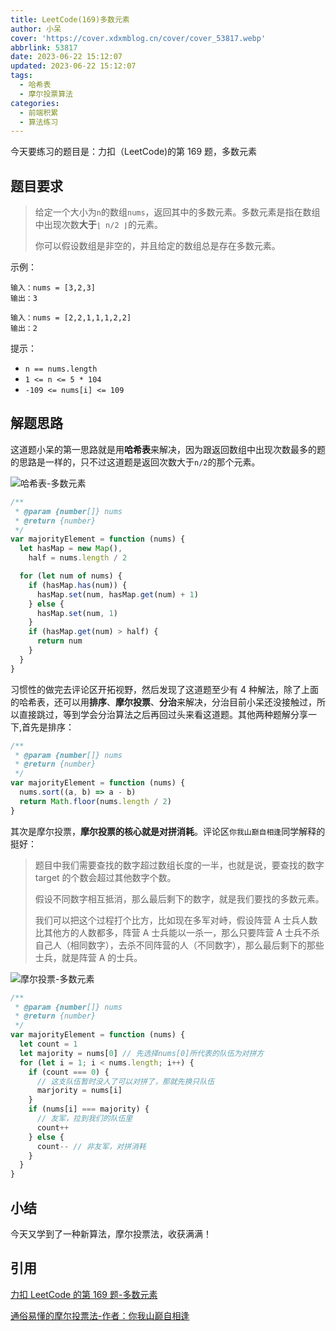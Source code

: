 ```yaml
---
title: LeetCode(169)多数元素
author: 小呆
cover: 'https://cover.xdxmblog.cn/cover/cover_53817.webp'
abbrlink: 53817
date: 2023-06-22 15:12:07
updated: 2023-06-22 15:12:07
tags:
  - 哈希表
  - 摩尔投票算法
categories: 
  - 前端积累
  - 算法练习
---
```


今天要练习的题目是：力扣（LeetCode)的第 169 题，多数元素

## 题目要求

> 给定一个大小为`n`的数组`nums`，返回其中的多数元素。多数元素是指在数组中出现次数**大于**`⌊ n/2 ⌋`的元素。
>
> 你可以假设数组是非空的，并且给定的数组总是存在多数元素。

<!--more-->

示例：

```
输入：nums = [3,2,3]
输出：3

输入：nums = [2,2,1,1,1,2,2]
输出：2
```

提示：

- `n == nums.length`
- `1 <= n <= 5 * 104`
- `-109 <= nums[i] <= 109`

## 解题思路

这道题小呆的第一思路就是用**哈希表**来解决，因为跟返回数组中出现次数最多的题的思路是一样的，只不过这道题是返回次数大于`n/2`的那个元素。

![哈希表-多数元素](https://img.xdxmblog.cn/images/article_53817_01.gif)

```javascript
/**
 * @param {number[]} nums
 * @return {number}
 */
var majorityElement = function (nums) {
  let hasMap = new Map(),
    half = nums.length / 2

  for (let num of nums) {
    if (hasMap.has(num)) {
      hasMap.set(num, hasMap.get(num) + 1)
    } else {
      hasMap.set(num, 1)
    }
    if (hasMap.get(num) > half) {
      return num
    }
  }
}
```

习惯性的做完去评论区开拓视野，然后发现了这道题至少有 4 种解法，除了上面的哈希表，还可以用**排序**、**摩尔投票**、**分治**来解决，分治目前小呆还没接触过，所以直接跳过，等到学会分治算法之后再回过头来看这道题。其他两种题解分享一下,首先是排序：

```javascript
/**
 * @param {number[]} nums
 * @return {number}
 */
var majorityElement = function (nums) {
  nums.sort((a, b) => a - b)
  return Math.floor(nums.length / 2)
}
```

其次是摩尔投票，**摩尔投票的核心就是对拼消耗**。评论区`你我山巅自相逢`同学解释的挺好：

> 题目中我们需要查找的数字超过数组长度的一半，也就是说，要查找的数字 target 的个数会超过其他数字个数。
>
> 假设不同数字相互抵消，那么最后剩下的数字，就是我们要找的多数元素。
>
> 我们可以把这个过程打个比方，比如现在多军对峙，假设阵营 A 士兵人数比其他方的人数都多，阵营 A 士兵能以一杀一，那么只要阵营 A 士兵不杀自己人（相同数字），去杀不同阵营的人（不同数字），那么最后剩下的那些士兵，就是阵营 A 的士兵。

![摩尔投票-多数元素](https://img.xdxmblog.cn/images/article_53817_02.png)

```javascript
/**
 * @param {number[]} nums
 * @return {number}
 */
var majorityElement = function (nums) {
  let count = 1
  let majority = nums[0] // 先选择nums[0]所代表的队伍为对拼方
  for (let i = 1; i < nums.length; i++) {
    if (count === 0) {
      // 这支队伍暂时没人了可以对拼了，那就先换只队伍
      marjority = nums[i]
    }
    if (nums[i] === majority) {
      // 友军，拉到我们的队伍里
      count++
    } else {
      count-- // 非友军，对拼消耗
    }
  }
}
```

## 小结

今天又学到了一种新算法，摩尔投票法，收获满满！

## 引用

[力扣 LeetCode 的第 169 题-多数元素](https://leetcode.cn/problems/majority-element/submissions/)

[通俗易懂的摩尔投票法-作者：你我山巅自相逢](https://leetcode.cn/problems/majority-element/solution/tong-su-yi-dong-mo-er-tou-piao-fa-by-ni-h4m1b/)
